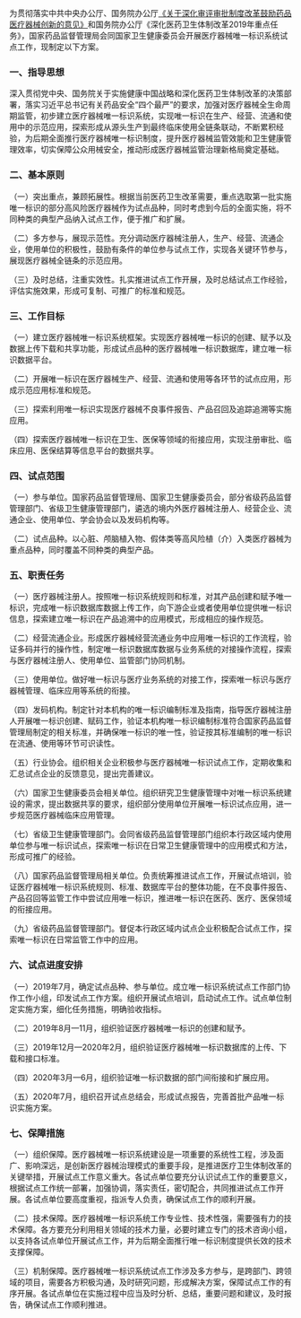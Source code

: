 为贯彻落实中共中央办公厅、国务院办公厅[《关于深化审评审批制度改革鼓励药品医疗器械创新的意见》](关于深化审评审批制度改革鼓励药品医疗器械创新的意见.md)和国务院办公厅《深化医药卫生体制改革2019年重点任务》，国家药品监督管理局会同国家卫生健康委员会开展医疗器械唯一标识系统试点工作，现制定以下方案。

### 一、指导思想

深入贯彻党中央、国务院关于实施健康中国战略和深化医药卫生体制改革的决策部署，落实习近平总书记有关药品安全“四个最严”的要求，加强对医疗器械全生命周期监管，初步建立医疗器械唯一标识系统，实现唯一标识在生产、经营、流通和使用中的示范应用，探索形成从源头生产到最终临床使用全链条联动，不断累积经验，为后期全面推行医疗器械唯一标识制度，提升医疗器械监管效能和卫生健康管理效率，切实保障公众用械安全，推动形成医疗器械监管治理新格局奠定基础。 

### 二、基本原则

（一）突出重点，兼顾拓展性。根据当前医药卫生改革需要，重点选取第一批实施唯一标识的部分高风险医疗器械作为试点品种，同时考虑到今后的全面实施，将不同种类的典型产品纳入试点工作，便于推广和扩展。

（二）多方参与，展现示范性。充分调动医疗器械注册人，生产、经营、流通企业，使用单位的积极性，鼓励有条件的单位参与试点工作，实现各关键环节参与，展现医疗器械全链条的示范应用。

（三）及时总结，注重实效性。扎实推进试点工作开展，及时总结试点工作经验，评估实施效果，形成可复制、可推广的标准和规范。

### 三、工作目标

（一）建立医疗器械唯一标识系统框架。实现医疗器械唯一标识的创建、赋予以及数据上传下载和共享功能，形成试点品种的医疗器械唯一标识数据库，建立唯一标识数据平台。

（二）开展唯一标识在医疗器械生产、经营、流通和使用等各环节的试点应用，形成示范应用标准和规范。

（三）探索利用唯一标识实现医疗器械不良事件报告、产品召回及追踪追溯等实施应用。

（四）探索医疗器械唯一标识在卫生、医保等领域的衔接应用，实现注册审批、临床应用、医保结算等信息平台的数据共享。

### 四、试点范围

（一）参与单位。国家药品监督管理局、国家卫生健康委员会，部分省级药品监督管理部门、省级卫生健康管理部门，遴选的境内外医疗器械注册人、经营企业、流通企业、使用单位、学会协会以及发码机构等。

（二）试点品种。以心脏、颅脑植入物、假体类等高风险植（介）入类医疗器械为重点品种，同时覆盖不同种类的典型产品。

### 五、职责任务

（一）医疗器械注册人。按照唯一标识系统规则和标准，对其产品创建和赋予唯一标识，完成唯一标识数据库数据上传工作，向下游企业或者使用单位提供唯一标识信息，探索建立唯一标识在产品追溯中的应用模式，形成相应的操作规范。

（二）经营流通企业。形成医疗器械经营流通业务中应用唯一标识的工作流程，验证多码并行的操作性，制定唯一标识数据库数据与业务系统的对接操作流程，探索与医疗器械注册人、使用单位、监管部门协同机制。

（三）使用单位。做好唯一标识与医疗业务系统的对接工作，探索唯一标识与医疗器械管理、临床应用等系统的衔接。

（四）发码机构。制定针对本机构的唯一标识编制标准及指南，指导医疗器械注册人开展唯一标识创建、赋码工作，验证本机构唯一标识编制标准符合国家药品监督管理局制定的相关标准，并确保唯一标识的唯一性，验证按其标准编制的唯一标识在流通、使用等环节可识读性。

（五）行业协会。组织相关企业积极参与医疗器械唯一标识试点工作，定期收集和汇总试点企业的反馈意见，提出完善建议。

（六）国家卫生健康委员会相关单位。组织研究卫生健康管理中对唯一标识系统建设的需求，提出数据共享的要求，组织部分使用单位开展唯一标识试点应用，进一步规范医疗器械临床应用管理。

（七）省级卫生健康管理部门。会同省级药品监督管理部门组织本行政区域内使用单位参与唯一标识试点，探索唯一标识在日常卫生健康管理中的应用模式和方法，形成可推广的经验。

（八）国家药品监督管理局相关单位。负责统筹推进试点工作，开展试点培训，验证医疗器械唯一标识系统规则、标准、数据库平台的整体功能，在不良事件报告、产品召回等监管工作中尝试应用唯一标识，推进唯一标识在医药、医疗、医保领域的衔接应用。

（九）省级药品监督管理部门。督促本行政区域内试点企业积极配合试点工作，探索唯一标识在日常监管工作中的应用。

### 六、试点进度安排

（一）2019年7月，确定试点品种、参与单位。成立唯一标识系统试点工作部门协作工作小组，印发试点工作方案。组织开展试点培训，启动试点工作。试点单位制定实施方案，细化任务措施，明确验收指标。

（二）2019年8月—11月，组织验证医疗器械唯一标识的创建和赋予。

（三）2019年12月—2020年2月，组织验证医疗器械唯一标识数据库的上传、下载和接口标准。

（四）2020年3月—6月，组织验证唯一标识数据的部门间衔接和扩展应用。

（五）2020年7月，组织召开试点总结会，形成试点报告，完善首批产品唯一标识实施方案。

### 七、保障措施

（一）组织保障。医疗器械唯一标识系统建设是一项重要的系统性工程，涉及面广、影响深远，是创新医疗器械治理模式的重要手段，是推进医疗卫生体制改革的关键举措，开展试点工作意义重大。各试点单位要充分认识试点工作的重要意义，根据试点工作统一部署，加强协调，落实责任，密切配合，共同推进试点工作开展。各试点单位要高度重视，指派专人负责，确保试点工作的顺利开展。

（二）技术保障。医疗器械唯一标识系统工作专业性、技术性强，需要强有力的技术保障。各方要充分利用相关领域的技术力量，必要时建立专门的技术咨询小组，以支持各试点单位开展试点工作，并为后期全面推行唯一标识制度提供长效的技术支撑保障。

（三）机制保障。医疗器械唯一标识系统试点工作涉及多方参与，是跨部门、跨领域的项目，需要各方积极沟通，及时研究问题，形成解决方案，保障试点工作的有序开展。各试点单位在实施过程中应当及时分析、总结，重要问题和建议，及时报告，确保试点工作顺利推进。
